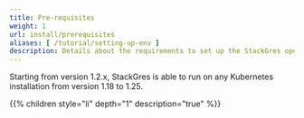 ```yaml
---
title: Pre-requisites
weight: 1
url: install/prerequisites
aliases: [ /tutorial/setting-up-env ]
description: Details about the requirements to set up the StackGres operator.
---
```


Starting from version 1.2.x, StackGres is able to run on any Kubernetes installation from version 1.18 to 1.25.

{{% children style="li" depth="1"  description="true" %}}
